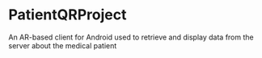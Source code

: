 # PatientQRProject
An AR-based client for Android used to retrieve and display data from the server about the medical patient
